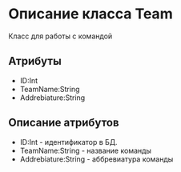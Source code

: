 # Описание класса Team
Класс для работы с командой

## Атрибуты
* ID:Int
* TeamName:String
* Addrebiature:String

## Описание атрибутов

* ID:Int - идентификатор в БД.
* TeamName:String - название команды
* Addrebiature:String - аббревиатура команды
